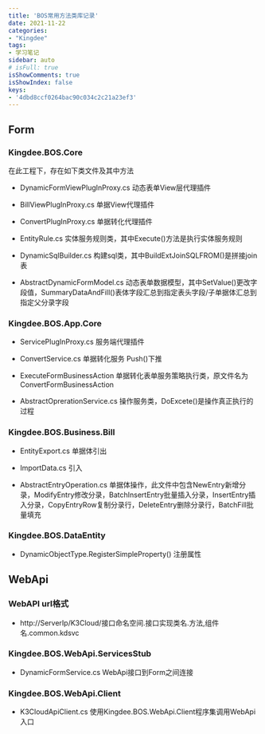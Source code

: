 ```yaml
---
title: 'BOS常用方法类库记录'
date: 2021-11-22
categories:
- "Kingdee"
tags:
- 学习笔记
sidebar: auto
# isFull: true
isShowComments: true
isShowIndex: false
keys: 
- '4dbd8ccf0264bac90c034c2c21a23ef3'
---
```


## Form 

### Kingdee.BOS.Core

在此工程下，存在如下类文件及其中方法

- DynamicFormViewPlugInProxy.cs 动态表单View层代理插件

- BillViewPlugInProxy.cs 单据View代理插件

- ConvertPlugInProxy.cs 单据转化代理插件 

- EntityRule.cs 实体服务规则类，其中Execute()方法是执行实体服务规则

- DynamicSqlBuilder.cs 构建sql类，其中BuildExtJoinSQLFROM()是拼接join表

- AbstractDynamicFormModel.cs 动态表单数据模型，其中SetValue()更改字段值，SummaryDataAndFill()表体字段汇总到指定表头字段/子单据体汇总到指定父分录字段

### Kingdee.BOS.App.Core

- ServicePlugInProxy.cs 服务端代理插件

- ConvertService.cs  单据转化服务  Push()下推

- ExecuteFormBusinessAction 单据转化表单服务策略执行类，原文件名为ConvertFormBusinessAction

- AbstractOprerationService.cs 操作服务类，DoExcete()是操作真正执行的过程


### Kingdee.BOS.Business.Bill

- EntityExport.cs 单据体引出

- ImportData.cs 引入

- AbstractEntryOperation.cs 单据体操作，此文件中包含NewEntry新增分录，ModifyEntry修改分录，BatchInsertEntry批量插入分录，InsertEntry插入分录，CopyEntryRow复制分录行，DeleteEntry删除分录行，BatchFill批量填充

### Kingdee.BOS.DataEntity

- DynamicObjectType.RegisterSimpleProperty() 注册属性

## WebApi

### WebAPI url格式

- http://ServerIp/K3Cloud/接口命名空间.接口实现类名.方法,组件名.common.kdsvc

### Kingdee.BOS.WebApi.ServicesStub

- DynamicFormService.cs WebApi接口到Form之间连接

### Kingdee.BOS.WebApi.Client

- K3CloudApiClient.cs  使用Kingdee.BOS.WebApi.Client程序集调用WebApi入口
